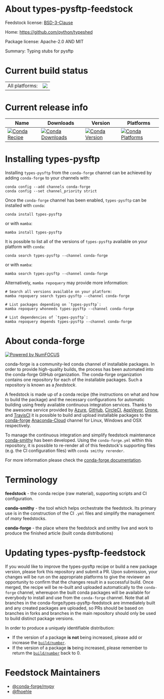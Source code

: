 About types-pysftp-feedstock
============================

Feedstock license: [BSD-3-Clause](https://github.com/conda-forge/types-pysftp-feedstock/blob/main/LICENSE.txt)

Home: https://github.com/python/typeshed

Package license: Apache-2.0 AND MIT

Summary: Typing stubs for pysftp

Current build status
====================


<table><tr><td>All platforms:</td>
    <td>
      <a href="https://dev.azure.com/conda-forge/feedstock-builds/_build/latest?definitionId=13210&branchName=main">
        <img src="https://dev.azure.com/conda-forge/feedstock-builds/_apis/build/status/types-pysftp-feedstock?branchName=main">
      </a>
    </td>
  </tr>
</table>

Current release info
====================

| Name | Downloads | Version | Platforms |
| --- | --- | --- | --- |
| [![Conda Recipe](https://img.shields.io/badge/recipe-types--pysftp-green.svg)](https://anaconda.org/conda-forge/types-pysftp) | [![Conda Downloads](https://img.shields.io/conda/dn/conda-forge/types-pysftp.svg)](https://anaconda.org/conda-forge/types-pysftp) | [![Conda Version](https://img.shields.io/conda/vn/conda-forge/types-pysftp.svg)](https://anaconda.org/conda-forge/types-pysftp) | [![Conda Platforms](https://img.shields.io/conda/pn/conda-forge/types-pysftp.svg)](https://anaconda.org/conda-forge/types-pysftp) |

Installing types-pysftp
=======================

Installing `types-pysftp` from the `conda-forge` channel can be achieved by adding `conda-forge` to your channels with:

```
conda config --add channels conda-forge
conda config --set channel_priority strict
```

Once the `conda-forge` channel has been enabled, `types-pysftp` can be installed with `conda`:

```
conda install types-pysftp
```

or with `mamba`:

```
mamba install types-pysftp
```

It is possible to list all of the versions of `types-pysftp` available on your platform with `conda`:

```
conda search types-pysftp --channel conda-forge
```

or with `mamba`:

```
mamba search types-pysftp --channel conda-forge
```

Alternatively, `mamba repoquery` may provide more information:

```
# Search all versions available on your platform:
mamba repoquery search types-pysftp --channel conda-forge

# List packages depending on `types-pysftp`:
mamba repoquery whoneeds types-pysftp --channel conda-forge

# List dependencies of `types-pysftp`:
mamba repoquery depends types-pysftp --channel conda-forge
```


About conda-forge
=================

[![Powered by
NumFOCUS](https://img.shields.io/badge/powered%20by-NumFOCUS-orange.svg?style=flat&colorA=E1523D&colorB=007D8A)](https://numfocus.org)

conda-forge is a community-led conda channel of installable packages.
In order to provide high-quality builds, the process has been automated into the
conda-forge GitHub organization. The conda-forge organization contains one repository
for each of the installable packages. Such a repository is known as a *feedstock*.

A feedstock is made up of a conda recipe (the instructions on what and how to build
the package) and the necessary configurations for automatic building using freely
available continuous integration services. Thanks to the awesome service provided by
[Azure](https://azure.microsoft.com/en-us/services/devops/), [GitHub](https://github.com/),
[CircleCI](https://circleci.com/), [AppVeyor](https://www.appveyor.com/),
[Drone](https://cloud.drone.io/welcome), and [TravisCI](https://travis-ci.com/)
it is possible to build and upload installable packages to the
[conda-forge](https://anaconda.org/conda-forge) [Anaconda-Cloud](https://anaconda.org/)
channel for Linux, Windows and OSX respectively.

To manage the continuous integration and simplify feedstock maintenance
[conda-smithy](https://github.com/conda-forge/conda-smithy) has been developed.
Using the ``conda-forge.yml`` within this repository, it is possible to re-render all of
this feedstock's supporting files (e.g. the CI configuration files) with ``conda smithy rerender``.

For more information please check the [conda-forge documentation](https://conda-forge.org/docs/).

Terminology
===========

**feedstock** - the conda recipe (raw material), supporting scripts and CI configuration.

**conda-smithy** - the tool which helps orchestrate the feedstock.
                   Its primary use is in the construction of the CI ``.yml`` files
                   and simplify the management of *many* feedstocks.

**conda-forge** - the place where the feedstock and smithy live and work to
                  produce the finished article (built conda distributions)


Updating types-pysftp-feedstock
===============================

If you would like to improve the types-pysftp recipe or build a new
package version, please fork this repository and submit a PR. Upon submission,
your changes will be run on the appropriate platforms to give the reviewer an
opportunity to confirm that the changes result in a successful build. Once
merged, the recipe will be re-built and uploaded automatically to the
`conda-forge` channel, whereupon the built conda packages will be available for
everybody to install and use from the `conda-forge` channel.
Note that all branches in the conda-forge/types-pysftp-feedstock are
immediately built and any created packages are uploaded, so PRs should be based
on branches in forks and branches in the main repository should only be used to
build distinct package versions.

In order to produce a uniquely identifiable distribution:
 * If the version of a package **is not** being increased, please add or increase
   the [``build/number``](https://docs.conda.io/projects/conda-build/en/latest/resources/define-metadata.html#build-number-and-string).
 * If the version of a package **is** being increased, please remember to return
   the [``build/number``](https://docs.conda.io/projects/conda-build/en/latest/resources/define-metadata.html#build-number-and-string)
   back to 0.

Feedstock Maintainers
=====================

* [@conda-forge/mypy](https://github.com/conda-forge/mypy/)
* [@fhoehle](https://github.com/fhoehle/)

